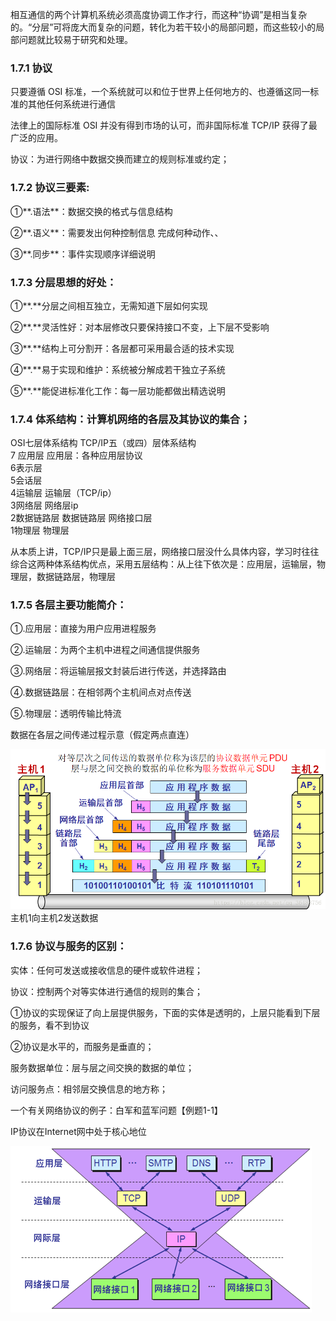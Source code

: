 相互通信的两个计算机系统必须高度协调工作才行，而这种“协调”是相当复杂的。“分层”可将庞大而复杂的问题，转化为若干较小的局部问题，而这些较小的局部问题就比较易于研究和处理。

### 1.7.1 协议

只要遵循 OSI 标准，一个系统就可以和位于世界上任何地方的、也遵循这同一标准的其他任何系统进行通信

法律上的国际标准 OSI 并没有得到市场的认可，而非国际标准 TCP/IP 获得了最广泛的应用。

协议：为进行网络中数据交换而建立的规则标准或约定；

### 1.7.2 协议三要素:

①**.语法**：数据交换的格式与信息结构

②**.语义**：需要发出何种控制信息 完成何种动作、、

③**.同步**：事件实现顺序详细说明

### 1.7.3 分层思想的好处：

①**.**分层之间相互独立，无需知道下层如何实现

②**.**灵活性好：对本层修改只要保持接口不变，上下层不受影响

③**.**结构上可分割开：各层都可采用最合适的技术实现

④**.**易于实现和维护：系统被分解成若干独立子系统

⑤**.**能促进标准化工作：每一层功能都做出精选说明

### 1.7.4 体系结构：计算机网络的各层及其协议的集合；

OSI七层体系结构    TCP/IP五（或四）层体系结构  
  7 应用层        应用层：各种应用层协议  
  6表示层  
  5会话层  
  4运输层         运输层（TCP/ip）  
  3网络层         网络层ip  
  2数据链路层       数据链路层               网络接口层  
  1物理层         物理层

从本质上讲，TCP/IP只是最上面三层，网络接口层没什么具体内容，学习时往往综合这两种体系结构优点，采用五层结构：从上往下依次是：应用层，运输层，物理层，数据链路层，物理层

### 1.7.5 各层主要功能简介：

①.应用层：直接为用户应用进程服务

②.运输层：为两个主机中进程之间通信提供服务

③.网络层：将运输层报文封装后进行传送，并选择路由

④.数据链路层：在相邻两个主机间点对点传送

⑤.物理层：透明传输比特流

数据在各层之间传递过程示意（假定两点直连）

![](/assets/主机1向主机2发送数据.png)主机1向主机2发送数据

### 1.7.6 协议与服务的区别：

实体：任何可发送或接收信息的硬件或软件进程；

协议：控制两个对等实体进行通信的规则的集合；

①协议的实现保证了向上层提供服务，下面的实体是透明的，上层只能看到下层的服务，看不到协议

②协议是水平的，而服务是垂直的；

服务数据单位：层与层之间交换的数据的单位；

访问服务点：相邻层交换信息的地方称；

一个有关网络协议的例子：白军和蓝军问题【例题1-1】

IP协议在Internet网中处于核心地位

![](/assets/沙漏计时器形状的TCP/IP协议簇.png)

